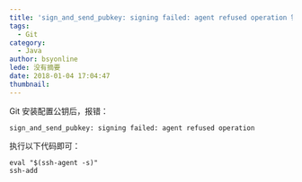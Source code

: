 ```yaml
---
title: 'sign_and_send_pubkey: signing failed: agent refused operation 错误的解决办法'
tags:
  - Git
category:
  - Java
author: bsyonline
lede: 没有摘要
date: 2018-01-04 17:04:47
thumbnail:
---
```


Git 安装配置公钥后，报错：
```
sign_and_send_pubkey: signing failed: agent refused operation
```
执行以下代码即可：
```
eval "$(ssh-agent -s)"
ssh-add
```